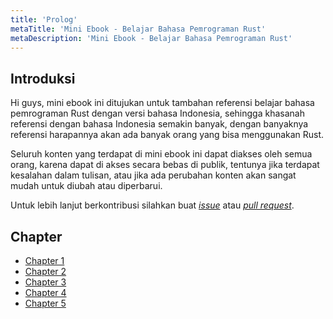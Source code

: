 ```yaml
---
title: 'Prolog'
metaTitle: 'Mini Ebook - Belajar Bahasa Pemrograman Rust'
metaDescription: 'Mini Ebook - Belajar Bahasa Pemrograman Rust'
---
```


## Introduksi

Hi guys, mini ebook ini ditujukan untuk tambahan referensi belajar bahasa pemrograman Rust dengan versi bahasa Indonesia, sehingga khasanah referensi dengan bahasa Indonesia semakin banyak, dengan banyaknya referensi harapannya akan ada banyak orang yang bisa menggunakan Rust.

Seluruh konten yang terdapat di mini ebook ini dapat diakses oleh semua orang, karena dapat di akses secara bebas di publik, tentunya jika terdapat kesalahan dalam tulisan, atau jika ada perubahan konten akan sangat mudah untuk diubah atau diperbarui.

Untuk lebih lanjut berkontribusi silahkan buat [_issue_](https://github.com/evilfactorylabs/belajar-rust/issues) atau [_pull request_](https://github.com/evilfactorylabs/belajar-rust/pulls).

## Chapter
- [Chapter 1](./chapter-1)
- [Chapter 2](./chapter-2)
- [Chapter 3](./chapter-3)
- [Chapter 4](./chapter-4)
- [Chapter 5](./chapter-5)
